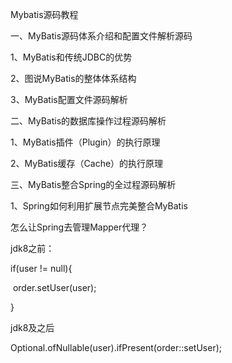 Mybatis源码教程

一、MyBatis源码体系介绍和配置文件解析源码

1、MyBatis和传统JDBC的优势

2、图说MyBatis的整体体系结构

3、MyBatis配置文件源码解析

二、MyBatis的数据库操作过程源码解析

1、MyBatis插件（Plugin）的执行原理

2、MyBatis缓存（Cache）的执行原理

三、MyBatis整合Spring的全过程源码解析

1、Spring如何利用扩展节点完美整合MyBatis



怎么让Spring去管理Mapper代理？





jdk8之前：

if(user != null){

​	order.setUser(user);

}



jdk8及之后

Optional.ofNullable(user).ifPresent(order::setUser);